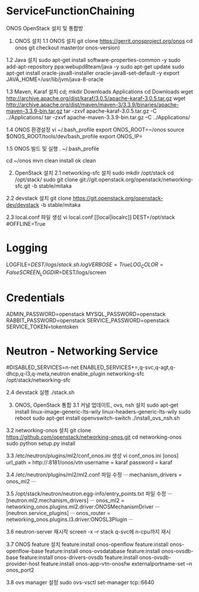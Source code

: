 # ServiceFunctionChaining

ONOS OpenStack 설치 및 통합방

1. ONOS 설치
1.1 ONOS 설치
  git clone https://gerrit.onosproject.org/onos
  cd onos
  git checkout master(or onos-version)
  
1.2 Java 설치
  sudo apt-get install software-properties-common -y
  sudo add-apt-repository ppa:webupd8team/java -y
  sudo apt-get update
  sudo apt-get install oracle-java8-installer oracle-java8-set-default -y
  export JAVA_HOME=/usr/lib/jvm/java-8-oracle

1.3 Maven, Karaf 설치
  cd; mkdir Downloads Applications
  cd Downloads
  wget http://archive.apache.org/dist/karaf/3.0.5/apache-karaf-3.0.5.tar.gz
  wget http://archive.apache.org/dist/maven/maven-3/3.3.9/binaries/apache-maven-3.3.9-bin.tar.gz
  tar -zxvf apache-karaf-3.0.5.tar.gz -C ../Applications/
  tar -zxvf apache-maven-3.3.9-bin.tar.gz –C ../Applications/
  
1.4 ONOS 환경설정
  vi ~/.bash_profile
  export ONOS_ROOT=~/onos
  source $ONOS_ROOT/tools/dev/bash_profile
  export ONOS_IP=<ONOS Controller IP>
  
1.5 ONOS 빌드 및 실행
  . ~/.bash_profile

  cd ~/onos
  mvn clean install
  ok clean
  
2. OpenStack 설치
2.1 networking-sfc 설치
  sudo mkdir /opt/stack
  cd /opt/stack/
  sudo git clone git://git.openstack.org/openstack/networking-sfc.git -b stable/mitaka

2.2 devstack 설치
  git clone https://git.openstack.org/openstack-dev/devstack -b stable/mitaka

2.3 local.conf 파일 생성
  vi local.conf
  [[local|localrc]]
  DEST=/opt/stack 
  #OFFLINE=True 

  # Logging 
  LOGFILE=$DEST/logs/stack.sh.log 
  VERBOSE=True 
  LOG_COLOR=False 
  SCREEN_LOGDIR=$DEST/logs/screen 

  # Credentials 
  ADMIN_PASSWORD=openstack 
  MYSQL_PASSWORD=openstack 
  RABBIT_PASSWORD=openstack 
  SERVICE_PASSWORD=openstack 
  SERVICE_TOKEN=tokentoken 

  # Neutron - Networking Service 
  #DISABLED_SERVICES=n-net 
  ENABLED_SERVICES+=,q-svc,q-agt,q-dhcp,q-l3,q-meta,neutron
  enable_plugin networking-sfc /opt/stack/networking-sfc 

2.4 devstack 실행
  ./stack.sh

3. ONOS, OpenStack 통합
3.1 커널 업데이트, ovs, nsh 설치
  sudo apt-get install linux-image-generic-lts-wily linux-headers-generic-lts-wily
  sudo reboot
  sudo apt-get install openvswitch-switch
  ./install_ovs_nsh.sh
  
3.2 networking-onos 설치
  git clone https://github.com/openstack/networking-onos.git
  cd networking-onos
  sudo python setup.py install
  
3.3 /etc/neutron/plugins/ml2/conf_onos.ini 생성
  vi conf_onos.ini
  [onos]
  url_path = http://<ONOS Controller IP>:8181/onos/vtn
  username = karaf 
  password = karaf
  
3.4 /etc/neutron/plugins/ml2/ml2.conf 파일 수정
  ···
  mechanism_drivers = onos_ml2
  ···
  
3.5 /opt/stack/neutron/neutron.egg-info/entry_points.txt 파일 수정
  ···
  [neutron.ml2.mechanism_drivers]
  ···
  onos_ml2 = networking_onos.plugins.ml2.driver:ONOSMechanismDriver
  ···
  [neutron.service_plugins]
  ···
  onos_router = networking_onos.plugins.l3.driver:ONOSL3Plugin
  ···
  
3.6 neutron-server 재시작
  screen -x –r stack
  q-svc에 n-cpu까지 재시

3.7 ONOS feature 설치
  feature:install onos-openflow
  feature:install onos-openflow-base
  feature:install onos-ovsdatabase
  feature:install onos-ovsdb-base
  feature:install onos-drivers-ovsdb
  feature:install onos-ovsdb-provider-host
  feature:install onos-app-vtn-onosfw
  externalportname-set –n onos_port2

3.8 ovs manager 설정
  sudo ovs-vsctl set-manager tcp:<ONOS IP>:6640
